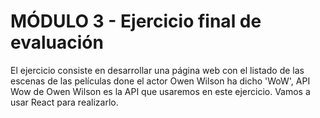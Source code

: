 # MÓDULO 3 - Ejercicio final de evaluación

El ejercicio consiste en desarrollar una página web con el listado de las escenas de las películas done el
actor Owen Wilson ha dicho 'WoW', API Wow de Owen Wilson es la API que usaremos en este ejercicio.
Vamos a usar React para realizarlo.


